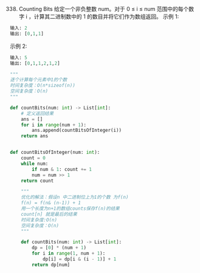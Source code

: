 338. Counting Bits
给定一个非负整数 num。对于 0 ≤ i ≤ num 范围中的每个数字 i ，计算其二进制数中的 1 的数目并将它们作为数组返回。
示例 1:
```python
输入: 2
输出: [0,1,1]
```
示例 2:
```python
输入: 5
输出: [0,1,1,2,1,2]
```

```python
"""
逐个计算每个元素中1的个数
时间复杂度：O(n*sizeof(n))
空间复杂度：O(n)
"""

def countBits(num: int) -> List[int]:
    # 定义返回结果
    ans = []
    for i in range(num + 1):
        ans.append(countBitsOfInteger(i))
    return ans


def countBitsOfInteger(num: int):
    count = 0
    while num:
        if num & 1: count += 1
        num = num >> 1
    return count

    """
    优化的解法：假设n 中二进制位上为1的个数 为f(n)
    f(n) = f(n& (n-1)) + 1
    用一个长度为n+1的数组counts保存f(n)的结果
    count[n] 就是最后的结果
    时间复杂度:O(n)
    空间复杂度：O(n)
    """

    def countBits(num: int) -> List[int]:
        dp = [0] * (num + 1)
        for i in range(1, num + 1):
            dp[i] = dp[i & (i - 1)] + 1
        return dp[num]
```
